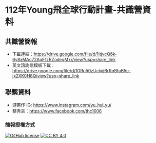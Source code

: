 # 112年Young飛全球行動計畫-共識營資料
## 共識營簡報
- 下載連結：https://drive.google.com/file/d/1ItjvcQ6k-6y8xMAc72ApF1zRZodegMxr/view?usp=share_link
- 英文諮詢信模板下載：https://drive.google.com/file/d/1ORu50zUcIxjjBrRqBfuB5c-jx2XK0H8Q/view?usp=share_link

## 聯繫資料
- 游蕙伃 IG: https://www.instagram.com/yu_hui_yu/
- 蔡秀吉：https://www.facebook.com/thc1006

### 簡報授權方式
[![GitHub license](https://img.shields.io/badge/license-MIT-blue.svg)](https://raw.githubusercontent.com/kkdai/youtube/master/LICENSE)
[![CC BY 4.0](https://img.shields.io/badge/License-CC%20BY%204.0-lightgrey.svg)](http://creativecommons.org/licenses/by/4.0/)
